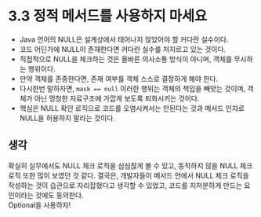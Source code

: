 # 3.3 정적 메서드를 사용하지 마세요
- Java 언어의 NULL은 설계상에서 태어나지 않았어야 할 커다란 실수이다.
- 코드 어딘가에 NULL이 존재한다면 커다란 실수를 저지르고 있는 것이다.
- 직접적으로 NULL을 체크하는 것은 올바른 의사소통 방식이 아니며, 객체를 무시하는 행위이다.
- 만약 객체를 존중한다면, 존재 여부를 객체 스스로 결정하게 해야 한다.
- 다시한번 말하자면, `mask == null` 이러한 행위는 객체의 책임을 빼앗는 것이며, 객체가 아닌 멍청한 자료구조에 가깝게 보도록 퇴화시키는 것이다.
- 핵심은 NULL 확인 로직으로 코드를 오염시켜서는 안된다는 것과 메서드 인자로 NULL을 허용하지 말라는 것이다.

## 생각
확실히 실무에서도 NULL 체크 로직을 심심찮게 볼 수 있고, 동작하지 않을 NULL 체크 로직 또한 많이 보였던 것 같다. 결국은, 개발자들이 메서드 안에서 NULL 체크 로직을 작성하는 것이 습관으로 자리잡혔다고 생각할 수 있었고, 코드를 지저분하게 만드는 요인이라는 것에도 동의한다.  
Optional을 사용하자!